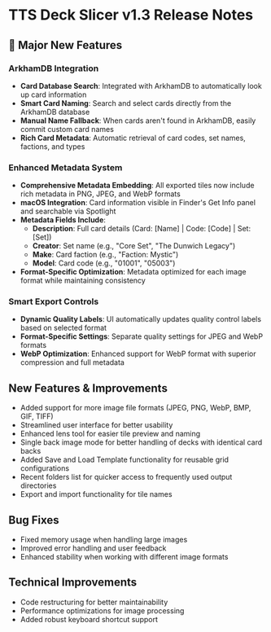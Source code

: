 # TTS Deck Slicer v1.3 Release Notes

## 🎯 Major New Features

### ArkhamDB Integration

- **Card Database Search**: Integrated with ArkhamDB to automatically look up card information
- **Smart Card Naming**: Search and select cards directly from the ArkhamDB database
- **Manual Name Fallback**: When cards aren't found in ArkhamDB, easily commit custom card names
- **Rich Card Metadata**: Automatic retrieval of card codes, set names, factions, and types

### Enhanced Metadata System

- **Comprehensive Metadata Embedding**: All exported tiles now include rich metadata in PNG, JPEG, and WebP formats
- **macOS Integration**: Card information visible in Finder's Get Info panel and searchable via Spotlight
- **Metadata Fields Include**:
  - **Description**: Full card details (Card: [Name] | Code: [Code] | Set: [Set])
  - **Creator**: Set name (e.g., "Core Set", "The Dunwich Legacy")
  - **Make**: Card faction (e.g., "Faction: Mystic")
  - **Model**: Card code (e.g., "01001", "05003")
- **Format-Specific Optimization**: Metadata optimized for each image format while maintaining consistency

### Smart Export Controls

- **Dynamic Quality Labels**: UI automatically updates quality control labels based on selected format
- **Format-Specific Settings**: Separate quality settings for JPEG and WebP formats
- **WebP Optimization**: Enhanced support for WebP format with superior compression and full metadata

## New Features & Improvements

- Added support for more image file formats (JPEG, PNG, WebP, BMP, GIF, TIFF)
- Streamlined user interface for better usability
- Enhanced lens tool for easier tile preview and naming
- Single back image mode for better handling of decks with identical card backs
- Added Save and Load Template functionality for reusable grid configurations
- Recent folders list for quicker access to frequently used output directories
- Export and import functionality for tile names

## Bug Fixes

- Fixed memory usage when handling large images
- Improved error handling and user feedback
- Enhanced stability when working with different image formats

## Technical Improvements

- Code restructuring for better maintainability
- Performance optimizations for image processing
- Added robust keyboard shortcut support
